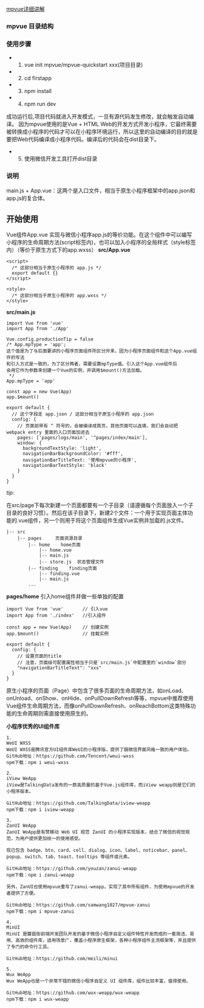 [mpvue详细讲解](https://www.jianshu.com/p/6f8d74be3ff8)

### mpvue 目录结构

### 使用步骤

- 1. vue init mpvue/mpvue-quickstart xxx(项目目录)
- 2. cd firstapp 
- 3. npm install
- 4. npm run dev

成功运行后,项目代码就进入开发模式，一旦有源代码发生修改，就会触发自动编译。
因为mpvue使用的是Vue + HTML Web的开发方式开发小程序，它最终需要被转换成小程序的代码才可以在小程序环境运行，所以这里的自动编译的目的就是要把Web代码编译成小程序代码。编译后的代码会在dist目录下。

- 5. 使用微信开发工具打开dist目录

### 说明
main.js + App.vue：这两个是入口文件，相当于原生小程序框架中的app.json和app.js的复合体。
## 开始使用
Vue组件App.vue 实现与微信小程序app.js的等价功能。在这个组件中可以编写
小程序的生命周期方法(script标签内)，也可以加入小程序的全局样式（style标签内）（等价于原生方式下的app.wxss）
**src/App.vue**

```
<script>
  /* 这部分相当于原生小程序的 app.js */
  export default {}
</script>

<style>
  /* 这部分相当于原生小程序的 app.wxss */
</style>
```
**src/main.js**
```
import Vue from 'vue'
import App from './App'

Vue.config.productionTip = false
/* App.mpType = 'app';
这个值是为了与后面要讲的小程序页面组件所区分开来，因为小程序页面组件和这个App.vue组件的写法
和引入方式是一致的，为了区分两者，需要设置mpType值。引入这个App.vue组件后
会用它作为参数来创建一个Vue的实例，并调用$mount()方法加载。
 */
App.mpType = 'app'

const app = new Vue(App)
app.$mount()

export default {
  // 这个字段走 app.json / 这部分相当于原生小程序的 app.json
  config: {
    // 页面前带有 ^ 符号的，会被编译成首页，其他页面可以选填，我们会自动把 webpack entry 里面的入口页面加进去
    pages: ['pages/logs/main', '^pages/index/main'],
    window: {
      backgroundTextStyle: 'light',
      navigationBarBackgroundColor: '#fff',
      navigationBarTitleText: '使用mpvue的小程序',
      navigationBarTextStyle: 'black'
    }
  }
}
```
*tip:*

在src/page下每次新建一个页面都要有一个子目录（请遵循每个页面放入一个子目录的良好习惯）。然后在该子目录下，新建2个文件：一个用于实现页面主体功能的.vue组件，另一个则用于将这个页面组件生成Vue实例并加载的.js文件。
```
|-- src     
    |-- pages     页面资源目录
        |-- home    home页面
            |-- home.vue
            |-- main.js
            |-- store.js  状态管理文件
        |-- finding    finding页面
            |-- finding.vue
            |-- main.js
        ...
```
**pages/home** 引入home组件并做一些单独的配置
```
import Vue from 'vue'       // 引入vue
import App from './index'   //引入组件

const app = new Vue(App)    // 创建实例
app.$mount()                // 挂载实例

export default {
  config: {
    // 设置页面的title 
    // 注意，页面级可配置属性相当于只是`src/main.js`中配置里的`window`部分
    "navigationBarTitleText": "xxx"
  }
}
```
原生小程序的页面（Page）中包含了很多页面的生命周期方法，如onLoad、onUnload、onShow、onHide、onPullDownRefresh等等，mpvue中推荐使用Vue组件生命周期方法，而像onPullDownRefresh、onReachBottom这类特殊功能的生命周期则需直接使用原生的。

**小程序优秀的UI组件库**
```
1.
WeUI WXSS
WeUI WXSS是腾讯官方UI组件库WeUI的小程序版，提供了跟微信界面风格一致的用户体验。
GitHub地址：https://github.com/Tencent/weui-wxss
npm下载：npm i weui-wxss

2.
iView WeApp
iView是TalkingData发布的一款高质量的基于Vue.js组件库，而iView weapp则是它们的小程序版本。

GitHub地址：https://github.com/TalkingData/iview-weapp
npm下载：npm i iview-weapp

3.
ZanUI WeApp
ZanUI WeApp是有赞移动 Web UI 规范 ZanUI 的小程序实现版本，结合了微信的视觉规范，为用户提供更加统一的使用感受。

现已包含 badge、btn、card、cell、dialog、icon、label、noticebar、panel、popup、switch、tab、toast、tooltips 等组件或元素。

GitHub地址：https://github.com/youzan/zanui-weapp
npm下载：npm i zanui-weapp

另外，ZanUI也使用mpvue重写了zanui-weapp，实现了其中所有组件，为使用mpvue的开发者提供了方便。

GitHub地址：https://github.com/samwang1027/mpvue-zanui
npm下载：npm i mpvue-zanui

4.
MinUI
MinUI 是蘑菇街前端开发团队开发的基于微信小程序自定义组件特性开发而成的一套简洁、易用、高效的组件库，适用场景广，覆盖小程序原生框架，各种小程序组件主流框架等，并且提供了专门的命令行工具。

GitHub地址：https://github.com/meili/minui

5.
Wux WeApp
Wux WeApp也是一个非常不错的微信小程序自定义 UI 组件库，组件比较丰富，值得使用。

GitHub地址：https://github.com/wux-weapp/wux-weapp
npm下载：npm i wux-weapp
```

